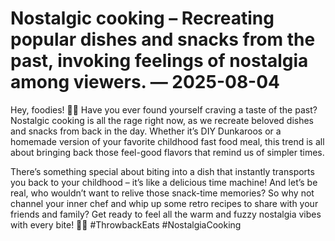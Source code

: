 # Nostalgic cooking – Recreating popular dishes and snacks from the past, invoking feelings of nostalgia among viewers. — 2025-08-04

Hey, foodies! 🍔🍟 Have you ever found yourself craving a taste of the past? Nostalgic cooking is all the rage right now, as we recreate beloved dishes and snacks from back in the day. Whether it’s DIY Dunkaroos or a homemade version of your favorite childhood fast food meal, this trend is all about bringing back those feel-good flavors that remind us of simpler times.

There’s something special about biting into a dish that instantly transports you back to your childhood – it’s like a delicious time machine! And let’s be real, who wouldn’t want to relive those snack-time memories? So why not channel your inner chef and whip up some retro recipes to share with your friends and family? Get ready to feel all the warm and fuzzy nostalgia vibes with every bite! 🍪✨ #ThrowbackEats #NostalgiaCooking